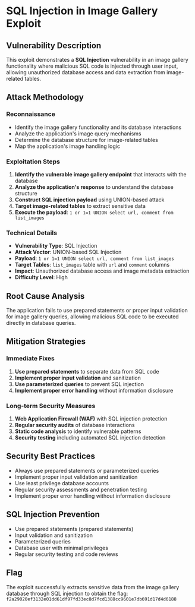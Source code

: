 # SQL Injection in Image Gallery Exploit

## Vulnerability Description
This exploit demonstrates a **SQL Injection** vulnerability in an image gallery functionality where malicious SQL code is injected through user input, allowing unauthorized database access and data extraction from image-related tables.

## Attack Methodology

### Reconnaissance
- Identify the image gallery functionality and its database interactions
- Analyze the application's image query mechanisms
- Determine the database structure for image-related tables
- Map the application's image handling logic

### Exploitation Steps
1. **Identify the vulnerable image gallery endpoint** that interacts with the database
2. **Analyze the application's response** to understand the database structure
3. **Construct SQL injection payload** using UNION-based attack
4. **Target image-related tables** to extract sensitive data
5. **Execute the payload**: `1 or 1=1 UNION select url, comment from list_images`

### Technical Details
- **Vulnerability Type**: SQL Injection
- **Attack Vector**: UNION-based SQL Injection
- **Payload**: `1 or 1=1 UNION select url, comment from list_images`
- **Target Tables**: `list_images` table with `url` and `comment` columns
- **Impact**: Unauthorized database access and image metadata extraction
- **Difficulty Level**: High

## Root Cause Analysis
The application fails to use prepared statements or proper input validation for image gallery queries, allowing malicious SQL code to be executed directly in database queries.

## Mitigation Strategies

### Immediate Fixes
1. **Use prepared statements** to separate data from SQL code
2. **Implement proper input validation** and sanitization
3. **Use parameterized queries** to prevent SQL injection
4. **Implement proper error handling** without information disclosure

### Long-term Security Measures
1. **Web Application Firewall (WAF)** with SQL injection protection
2. **Regular security audits** of database interactions
3. **Static code analysis** to identify vulnerable patterns
4. **Security testing** including automated SQL injection detection

## Security Best Practices
- Always use prepared statements or parameterized queries
- Implement proper input validation and sanitization
- Use least privilege database accounts
- Regular security assessments and penetration testing
- Implement proper error handling without information disclosure

## SQL Injection Prevention
- Use prepared statements (prepared statements)
- Input validation and sanitization
- Parameterized queries
- Database user with minimal privileges
- Regular security testing and code reviews

## Flag
The exploit successfully extracts sensitive data from the image gallery database through SQL injection to obtain the flag: `f2a29020ef3132e01dd61df97fd33ec8d7fcd1388cc9601e7db691d17d4d6188`